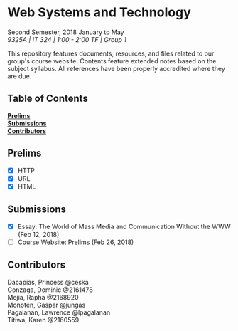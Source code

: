 # Web Systems and Technology

Second Semester, 2018 January to May<br>
*9325A | IT 324 | 1:00 - 2:00 TF | Group 1*

This repository features documents, resources, and files related to our group's course website. Contents feature extended notes based on the subject syllabus. All references have been properly accredited where they are due.

## Table of Contents

**[Prelims](#prelims)**<br>
**[Submissions](#submissions)**<br>
**[Contributors](#contributors)**

## Prelims

- [X] HTTP
- [X] URL
- [X] HTML

## Submissions

- [x] Essay: The World of Mass Media and Communication Without the WWW (Feb 12, 2018)
- [ ] Course Website: Prelims (Feb 26, 2018)

## Contributors

Dacapias, Princess @ceska <br>
Gonzaga, Dominic @2161478 <br>
Mejia, Rapha @2168920 <br>
Monoten, Gaspar @jungas <br>
Pagalanan, Lawrence @lpagalanan <br>
Titiwa, Karen @2160559 <br>